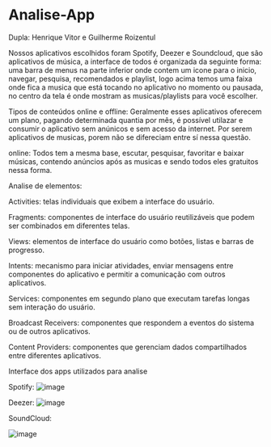 # Analise-App

Dupla: Henrique Vitor e Guilherme Roizentul

Nossos aplicativos escolhidos foram Spotify, Deezer e Soundcloud, que são aplicativos de música,  a interface de todos é organizada da seguinte forma: uma barra de menus na parte inferior onde contem um icone para o inicio, navegar, pesquisa, recomendados e playlist, logo acima temos uma faixa onde fica a musica que está tocando no aplicativo no momento ou pausada, no centro da tela é onde mostram as musicas/playlists para você escolher.

Tipos de conteúdos online e offline: 
Geralmente esses aplicativos oferecem um plano, pagando determinada quantia por mês, é possível utilazar e consumir o aplicativo sem anúnicos e  sem acesso da internet. Por serem aplicativos de musicas, porem não se difereciam entre sí nessa questão.

online: Todos tem a mesma base, escutar, pesquisar, favoritar e baixar músicas, contendo anúncios após as musicas e sendo todos eles gratuitos nessa forma.

Analise de elementos: 

Activities: telas individuais que exibem a interface do usuário.

Fragments: componentes de interface do usuário reutilizáveis que podem ser combinados em diferentes telas.

Views: elementos de interface do usuário como botões, listas e barras de progresso.

Intents: mecanismo para iniciar atividades, enviar mensagens entre componentes do aplicativo e permitir a comunicação com outros aplicativos.

Services: componentes em segundo plano que executam tarefas longas sem interação do usuário.

Broadcast Receivers: componentes que respondem a eventos do sistema ou de outros aplicativos.

Content Providers: componentes que gerenciam dados compartilhados entre diferentes aplicativos.

Interface dos apps utilizados para analise

Spotify:
![image](https://user-images.githubusercontent.com/101645820/235243600-78e1833e-b5b8-47f8-9e06-d6836941abc5.png)

Deezer:
![image](https://user-images.githubusercontent.com/101645820/235243970-bd4cfeb5-f8fd-4399-a510-20e0f41035b6.png)

SoundCloud:

![image](https://user-images.githubusercontent.com/101645820/235244426-896dabdc-4c88-493a-b02f-0e880aab38e5.png)



